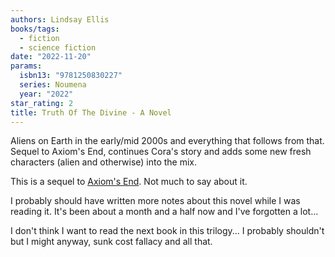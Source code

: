 ```yaml
---
authors: Lindsay Ellis
books/tags:
  - fiction
  - science fiction
date: "2022-11-20"
params:
  isbn13: "9781250830227"
  series: Noumena
  year: "2022"
star_rating: 2
title: Truth Of The Divine - A Novel
---
```


Aliens on Earth in the early/mid 2000s and everything that follows from that. Sequel to Axiom's End, continues Cora's story and adds some new fresh characters (alien and otherwise) into the mix.

<!--more-->

This is a sequel to [Axiom's End](/books/2022-11-12/). Not much to say about it.

I probably should have written more notes about this novel while I was reading it. It's been about a month and a half now and I've forgotten a lot...

I don't think I want to read the next book in this trilogy... I probably shouldn't but I might anyway, sunk cost fallacy and all that.
